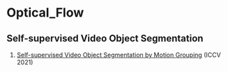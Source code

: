 # Optical_Flow
## Self-supervised Video Object Segmentation
1. [Self-supervised Video Object Segmentation by Motion Grouping](https://arxiv.org/abs/2104.07658) (ICCV 2021)

